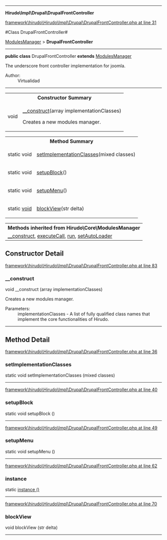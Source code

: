 

- - -

**Hirudo\Impl\Drupal\DrupalFrontController**


<a href="https://github.com/JeyDotC/Hirudo/blob/master/framework/hirudo/Hirudo/Impl/Drupal/DrupalFrontController.php#L31" target='_blank'>framework\hirudo\Hirudo\Impl\Drupal\DrupalFrontController.php at line 31</a>

#Class DrupalFrontController#

<a href="https://github.com/JeyDotC/Hirudo-docs/blob/master/Hirudo/Core/ModulesManager.md">ModulesManager</a>
 &gt; **DrupalFrontController**




- - -

<p><strong>public  class</strong> <span>DrupalFrontController</span>
<strong>extends</strong> <a href="https://github.com/JeyDotC/Hirudo-docs/blob/master/Hirudo/Core/ModulesManager.md">ModulesManager</a>

</p>

<div class="comment" id="overview_description"><p>The underscore front controller implementation for joomla.</p></div>

<dl>
<dt>Author:</dt>
<dd>Virtualidad</dd>
</dl>


<hr />

<table id="summary_constructor">
<tr><th colspan="2">Constructor Summary</th></tr>
<tr>
<td><span class='k'></span> <span class='nx'>void</span></td>
<td class="description"><p class="name"><a href="#__construct">__construct</a>(array<string> implementationClasses)</p><p class="description">Creates a new modules manager.</p></td>
</tr>
</table>

<table id="summary_method">
<tr><th colspan="2">Method Summary</th></tr>
<tr>
<td><span class='k'>static </span> <span class='nx'>void</span></td>
<td class="description"><p class="name"><a href="#setimplementationclasses">setImplementationClasses</a>(mixed classes)</p></td>
</tr>
<tr>
<td><span class='k'>static </span> <span class='nx'>void</span></td>
<td class="description"><p class="name"><a href="#setupblock">setupBlock</a>()</p></td>
</tr>
<tr>
<td><span class='k'>static </span> <span class='nx'>void</span></td>
<td class="description"><p class="name"><a href="#setupmenu">setupMenu</a>()</p></td>
</tr>
<tr>
<td><span class='k'>static </span> <span class='nx'><a href='https://github.com/JeyDotC/Hirudo-docs/blob/master/Hirudo/Impl/Drupal/DrupalFrontController.md>DrupalFrontController</a></span></td>
<td class="description"><p class="name"><a href="#instance">instance</a>()</p><p class="description"></p></td>
</tr>
<tr>
<td><span class='k'></span> <span class='nx'>void</span></td>
<td class="description"><p class="name"><a href="#blockview">blockView</a>(str delta)</p></td>
</tr>
</table>

<table class="inherit">
<tr><th colspan="2">Methods inherited from Hirudo\Core\ModulesManager</th></tr>
<tr><td><a href="https://github.com/JeyDotC/Hirudo-docs/blob/master/Hirudo/Core/ModulesManager.md#__construct">__construct</a>, <a href="https://github.com/JeyDotC/Hirudo-docs/blob/master/Hirudo/Core/ModulesManager.md#executecall">executeCall</a>, <a href="https://github.com/JeyDotC/Hirudo-docs/blob/master/Hirudo/Core/ModulesManager.md#run">run</a>, <a href="https://github.com/JeyDotC/Hirudo-docs/blob/master/Hirudo/Core/ModulesManager.md#setautoloader">setAutoLoader</a></td></tr></table>

<h2>Constructor Detail</h2>


<a href="https://github.com/JeyDotC/Hirudo/blob/master/framework/hirudo/Hirudo/Impl/Drupal/DrupalFrontController.php#L83" target='_blank'>framework\hirudo\Hirudo\Impl\Drupal\DrupalFrontController.php at line 83</a>

<h3 id="__construct">__construct</h3>
<span class='k'></span> <span class='nx'>void</span> <span class='nf'>__construct</span> (array<string> implementationClasses)

<div class="details">
<p>Creates a new modules manager.</p><dl>
<dt>Parameters:</dt>
<dd>implementationClasses - A list of fully qualified class names that implement the core functionalities of Hirudo.</dd>
</dl>

</div>

- - -

<h2 id="detail_method">Method Detail</h2>

<a href="https://github.com/JeyDotC/Hirudo/blob/master/framework/hirudo/Hirudo/Impl/Drupal/DrupalFrontController.php#L36" target='_blank'>framework\hirudo\Hirudo\Impl\Drupal\DrupalFrontController.php at line 36</a>

<h3 id="setImplementationClasses()">setImplementationClasses</h3>
<span class='k'>static </span> <span class='nx'>void</span> <span class='nf'>setImplementationClasses</span> (mixed classes)

<div class="details">

</div>

- - -


<a href="https://github.com/JeyDotC/Hirudo/blob/master/framework/hirudo/Hirudo/Impl/Drupal/DrupalFrontController.php#L40" target='_blank'>framework\hirudo\Hirudo\Impl\Drupal\DrupalFrontController.php at line 40</a>

<h3 id="setupBlock()">setupBlock</h3>
<span class='k'>static </span> <span class='nx'>void</span> <span class='nf'>setupBlock</span> ()

<div class="details">

</div>

- - -


<a href="https://github.com/JeyDotC/Hirudo/blob/master/framework/hirudo/Hirudo/Impl/Drupal/DrupalFrontController.php#L49" target='_blank'>framework\hirudo\Hirudo\Impl\Drupal\DrupalFrontController.php at line 49</a>

<h3 id="setupMenu()">setupMenu</h3>
<span class='k'>static </span> <span class='nx'>void</span> <span class='nf'>setupMenu</span> ()

<div class="details">

</div>

- - -


<a href="https://github.com/JeyDotC/Hirudo/blob/master/framework/hirudo/Hirudo/Impl/Drupal/DrupalFrontController.php#L62" target='_blank'>framework\hirudo\Hirudo\Impl\Drupal\DrupalFrontController.php at line 62</a>

<h3 id="instance()">instance</h3>
<span class='k'>static </span> <span class='nx'><a href='https://github.com/JeyDotC/Hirudo-docs/blob/master/Hirudo/Impl/Drupal/DrupalFrontController.md>DrupalFrontController</a></span> <span class='nf'>instance</span> ()

<div class="details">
<p></p>
</div>

- - -


<a href="https://github.com/JeyDotC/Hirudo/blob/master/framework/hirudo/Hirudo/Impl/Drupal/DrupalFrontController.php#L70" target='_blank'>framework\hirudo\Hirudo\Impl\Drupal\DrupalFrontController.php at line 70</a>

<h3 id="blockView()">blockView</h3>
<span class='k'></span> <span class='nx'>void</span> <span class='nf'>blockView</span> (str delta)

<div class="details">

</div>

- - -


